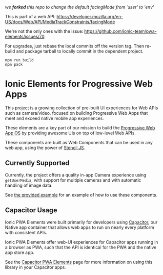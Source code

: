 _we **forked** this repo to change the default facingMode from 'user' to 'env'_

This is part of a web API: https://developer.mozilla.org/en-US/docs/Web/API/MediaTrackConstraints/facingMode

We're not the only ones with the issue: https://github.com/ionic-team/pwa-elements/issues/70

For upgrades, just rebase the local commits off the version tag. Then
re-build and package tarball to locally commit in the dependent project.

```
npm run build
npm pack
```


# Ionic Elements for Progressive Web Apps

This project is a growing collection of pre-built UI experiences for Web APIs such
as camera/video, focused on building Progressive Web Apps that meet and exceed
native mobile app experiences.

These elements are a key part of our mission to build the [Progressive Web App OS](https://medium.com/@maxlynch/building-the-progressive-web-app-os-57daebcb69c1)
by providing awesome UIs on top of low-level Web APIs.

These components are built as Web Components that can be used in any web app, using
the power of [Stencil JS](http://stenciljs.com/).

## Currently Supported

Currently, the project offers a quality in-app Camera experience using
`getUserMedia`, with support for multiple cameras and with automatic handling
of image data.

See [the provided example](https://github.com/ionic-team/ionic-pwa-elements/blob/master/src/index.html)
for an example of how to use these components.

## Capacitor Usage

Ionic PWA Elements were built primarily for developers using [Capacitor](http://capacitor.ionicframework.com/),
our Native app container that allows web apps to run on nearly every platform
with consistent APIs.

Ionic PWA Elements offer web-UI experiences for Capacitor apps running in a browser
as PWA, such that the API is identical for the PWA and the native app store app.

See the [Capacitor PWA Elements](https://capacitor.ionicframework.com/docs/pwa-elements)
page for more information on using this library in your Capacitor apps.
